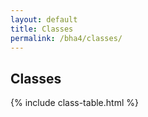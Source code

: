 ```yaml
---
layout: default
title: Classes
permalink: /bha4/classes/
---
```


## Classes

{% include class-table.html %}